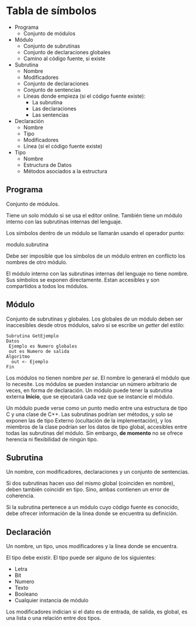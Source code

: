# Tabla de símbolos

* Programa
  * Conjunto de módulos
* Módulo
  * Conjunto de subrutinas
  * Conjunto de declaraciones globales
  * Camino al código fuente, si existe
* Subrutina
  * Nombre
  * Modificadores
  * Conjunto de declaraciones
  * Conjunto de sentencias
  * Líneas donde empieza (si el código fuente existe):
    * La subrutina
    * Las declaraciones
    * Las sentencias
* Declaración
  * Nombre
  * Tipo
  * Modificadores
  * Línea (si el código fuente existe)
* Tipo
  * Nombre
  * Estructura de Datos
  * Métodos asociados a la estructura

## Programa

Conjunto de módulos.

Tiene un solo módulo si se usa el editor online.
También tiene un módulo interno con las subrutinas internas del lenguaje.

Los símbolos dentro de un módulo se llamarán usando el operador punto:

modulo.subrutina

Debe ser imposible que los símbolos de un módulo entren en conflicto los nombres de otro módulo.

El módulo interno con las subrutinas internas del lenguaje no tiene nombre. Sus símbolos se exponen directamente. Estan accesibles y son compartidos a todos los módulos.

## Módulo

Conjunto de subrutinas y globales. Los globales de un módulo deben ser inaccesibles desde otros módulos, salvo si se escribe un *getter* del estilo:

```
Subrutina GetEjemplo
Datos
 Ejemplo es Numero globales
 out es Numero de salida
Algoritmo
  out <- Ejemplo
Fin
```

Los módulos no tienen nombre *per se*. El nombre lo generará el módulo que lo necesite.
Los módulos se pueden instanciar un número arbitrario de veces, en forma de declaración.
Un módulo puede tener la subrutina externa **Inicio**, que se ejecutará cada vez que se instancie el módulo.

Un módulo puede verse como un punto medio entre una estructura de tipo C y una clase de C++. Las subrutinas podrían ser métodos, y solo se exponen las de tipo Externo (ocultación de la implementación), y los miembros de la clase podrían ser los datos de tipo global, accesibles entre todas las subrutinas del módulo. Sin embargo, **de momento** no se ofrece herencia ni flexibilidad de ningún tipo.

## Subrutina

Un nombre, con modificadores, declaraciones y un conjunto de sentencias.

Si dos subrutinas hacen uso del mismo global (coinciden en nombre), deben también coincidir en tipo. Sino, ambas contienen un error de coherencia.

Si la subrutina pertenece a un módulo cuyo código fuente es conocido, debe ofrecer información de la línea donde se encuentra su definición.

## Declaración

Un nombre, un tipo, unos modificadores y la línea donde se encuentra.

El tipo debe existir. El tipo puede ser alguno de los siguientes:

* Letra
* Bit
* Numero
* Texto
* Booleano
* Cualquier instancia de módulo

Los modificadores indician si el dato es de entrada, de salida, es global, es una lista o una relación entre dos tipos.
